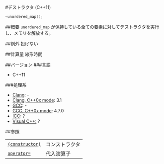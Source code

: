 #デストラクタ (C++11)
```cpp
~unordered_map();
```

##概要
`unordered_map` が保持している全ての要素に対してデストラクタを実行し、メモリを解放する。


##例外
投げない


##計算量
線形時間


##バージョン
###言語
- C++11

###処理系
- [Clang](/implementation#clang.md): -
- [Clang, C++0x mode](/implementation#clang.md): 3.1
- [GCC](/implementation#gcc.md): -
- [GCC, C++0x mode](/implementation#gcc.md): 4.7.0
- [ICC](/implementation#icc.md): ?
- [Visual C++:](/implementation#visual_cpp.md) ?

##参照

|                                       |                |
|---------------------------------------|----------------|
| [`(constructor)`](./unordered_map.md) | コンストラクタ |
| [`operator=`](./op_assign.md)         | 代入演算子     |

